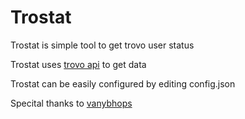 # Trostat
Trostat is simple tool to get trovo user status

Trostat uses [trovo api](https://developer.trovo.live/docs/APIs.html) to get data

Trostat can be easily configured by editing config.json

Specital thanks to [vanybhops](https://github.com/vanybhops)
